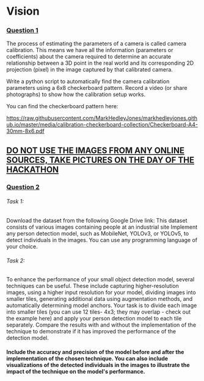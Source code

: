 # Vision

### <ins>Question 1</ins>
The process of estimating the parameters of a camera is called camera calibration.
This means we have all the information (parameters or coefficients) about the camera required to determine an accurate relationship between a 3D point in the real world and its corresponding 2D projection (pixel) in the image captured by that calibrated camera.

Write a python script to automatically find the camera calibration parameters using a 6x8 checkerboard pattern. 
Record a video (or share photographs) to show how the calibration setup works.

You can find the checkerboard pattern here: 

https://raw.githubusercontent.com/MarkHedleyJones/markhedleyjones.github.io/master/media/calibration-checkerboard-collection/Checkerboard-A4-30mm-8x6.pdf
## <ins>DO NOT USE THE IMAGES FROM ANY ONLINE SOURCES, TAKE PICTURES ON THE DAY OF THE HACKATHON</ins>

### <ins>Question 2</ins>
###### Task 1:
Download the dataset from the following Google Drive link: 
This dataset consists of various images containing people at an industrial site
Implement any person detection model, such as MobileNet, YOLOv3, or YOLOv5, to detect individuals in the images. You can use any programming language of your choice.
###### Task 2:
To enhance the performance of your small object detection model, several techniques can be useful. These include capturing higher-resolution images, using a higher input resolution for your model, dividing images into smaller tiles, generating additional data using augmentation methods, and automatically determining model anchors.
Your task is to divide each image into smaller tiles (you can use 12 tiles- 4x3; they may overlap - check out the example here) and apply your person detection model to each tile separately. Compare the results with and without the implementation of the technique to demonstrate if it has improved the performance of the detection model.

#### Include the accuracy and precision of the model before and after the implementation of the chosen technique. You can also include visualizations of the detected individuals in the images to illustrate the impact of the technique on the model's performance.
